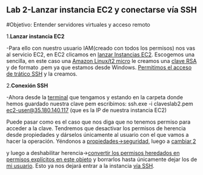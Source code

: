 ## Lab 2-Lanzar instancia EC2 y conectarse vía SSH
#Objetivo: Entender servidores virtuales y acceso remoto

1.**Lanzar instancia EC2**

-Para ello con nuestro usuario IAM(creado con todos los permisos) nos vas al servicio EC2, en EC2 clicamos en [lanzar Instancias EC2](/AWS-labs/lab-2-ecd-ssh/Capturas/1.png).
Escogemos una sencilla, en este caso una [Amazon Linux/t2 micro](/AWS-labs/lab-2-ecd-ssh/Capturas/2.png) le creamos una [clave RSA](/AWS-labs/lab-2-ecd-ssh/Capturas/3.png) y de formato .pem ya que estamos desde Windows.
[Permitimos el acceso de trático SSH](/AWS-labs/lab-2-ecd-ssh/Capturas/4.png) y la creamos.

2.**Conexión SSH**

-Ahora desde la [terminal](/AWS-labs/lab-2-ecd-ssh/Capturas/6.png) que tengamos y estando en la carpeta donde hemos guardado nuestra clave pem escribimos: ssh.exe -i claveslab2.pem ec2-user@35.180.140.117 (que es la IP de nuestra instancia EC2)

Puede pasar como es el caso que nos diga que no tenemos permiso para acceder a la clave. Tendremos que desactivar los permisos de herencia desde propiedades y dárselos únicamente al usuario con el que vamos a hacer la operación. Yéndonos a [propiedades->seguridad](/AWS-labs/lab-2-ecd-ssh/Capturas/7.png), luego a [cambiar](/AWS-labs/lab-2-ecd-ssh/Capturas/8.png),[2](/AWS-labs/lab-2-ecd-ssh/Capturas/9.png)

y luego a deshabilitar herencia->[convertir los permisos heredados en permisos explícitos en este objeto](/AWS-labs/lab-2-ecd-ssh/Capturas/10.png) y borrarlos hasta únicamente dejar los de [mi usuario](/AWS-labs/lab-2-ecd-ssh/Capturas/11.png). Esto ya nos dejará entrar a la instancia [vía SSH](/AWS-labs/lab-2-ecd-ssh/Capturas/13.png).
